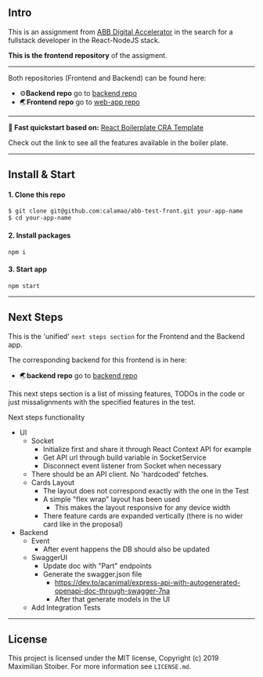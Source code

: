 ## Intro
This is an assignment from [ABB Digital Accelerator](https://new.abb.com/products/robotics/es/customer-innovation-center) in the search for a fullstack developer in the React-NodeJS stack.

**This is the frontend repository** of the assigment.

---

Both repositories (Frontend and Backend) can be found here:
* ⚙️**Backend repo** go to [backend repo](https://github.com/calamao/abb-test-back)
* 🌏**Frontend repo** go to [web-app repo](https://github.com/calamao/abb-test-front)

---

**🚀 Fast quickstart based on:** [React Boilerplate CRA Template](https://cansahin.gitbook.io/react-boilerplate-cra-template/quick-start)

Check out the link to see all the features available in the boiler plate.

---

## Install & Start

#### 1. Clone this repo

```
$ git clone git@github.com:calamao/abb-test-front.git your-app-name
$ cd your-app-name
```

#### 2. Install packages

```shell
npm i
```

#### 3. Start app

```shell
npm start
```

---

## Next Steps
This is the 'unified' `next steps section` for the Frontend and the Backend app.

The corresponding backend for this frontend is in here:
* 🌏**backend repo** go to [backend repo](https://github.com/calamao/abb-test-back)

This next steps section is a list of missing features, TODOs in the code or just missalignments with the specified features in the test.

Next steps functionality
* UI
  * Socket
  	* Initialize first and share it through React Context API for example
  	* Get API url through build variable in SocketService
    * Disconnect event listener from Socket when necessary
  * There should be an API client. No 'hardcoded' fetches.
  * Cards Layout
  	* The layout does not correspond exactly with the one in the Test
  	* A simple "flex wrap" layout has been used
  		* This makes the layout responsive for any device width
  	* There feature cards are expanded vertically (there is no wider card like in the proposal)
* Backend
  * Event
  	* After event happens the DB should also be updated
  * SwaggerUI
  	* Update doc with "Part" endpoints
  	* Generate the swagger.json file
  		* https://dev.to/acanimal/express-api-with-autogenerated-openapi-doc-through-swagger-7na
  		* After that generate models in the UI
  * Add Integration Tests




---

## License

This project is licensed under the MIT license, Copyright (c) 2019 Maximilian Stoiber.
For more information see `LICENSE.md`.

